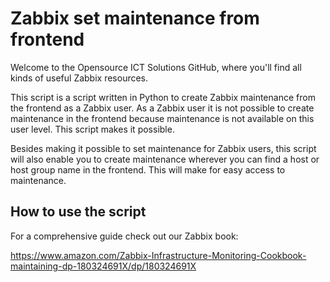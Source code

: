 # Zabbix set maintenance from frontend
Welcome to the Opensource ICT Solutions GitHub, where you'll find all kinds of useful Zabbix resources. 

This script is a script written in Python to create Zabbix maintenance from the frontend as a Zabbix user. As a Zabbix user it is not possible to create maintenance in the frontend because maintenance is not available on this user level. This script makes it possible.

Besides making it possible to set maintenance for Zabbix users, this script will also enable you to create maintenance wherever you can find a host or host group name in the frontend. This will make for easy access to maintenance.

## How to use the script
For a comprehensive guide check out our Zabbix book:

https://www.amazon.com/Zabbix-Infrastructure-Monitoring-Cookbook-maintaining-dp-180324691X/dp/180324691X
